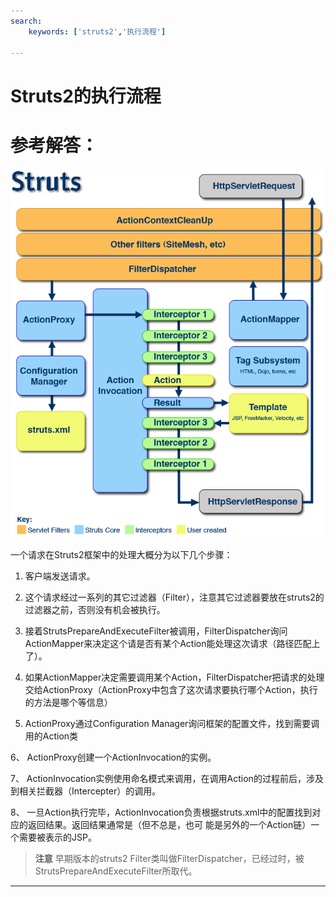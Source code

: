 ```yaml
---
search:
    keywords: ['struts2','执行流程']

---
```




# Struts2的执行流程 


# 参考解答：
![](/assets/4.png)

一个请求在Struts2框架中的处理大概分为以下几个步骤：

1. 客户端发送请求。
2. 这个请求经过一系列的其它过滤器（Filter），注意其它过滤器要放在struts2的过滤器之前，否则没有机会被执行。
3. 接着StrutsPrepareAndExecuteFilter被调用，FilterDispatcher询问ActionMapper来决定这个请是否有某个Action能处理这次请求（路径匹配上了）。

4. 如果ActionMapper决定需要调用某个Action，FilterDispatcher把请求的处理交给ActionProxy（ActionProxy中包含了这次请求要执行哪个Action，执行的方法是哪个等信息）

5. ActionProxy通过Configuration Manager询问框架的配置文件，找到需要调用的Action类

6、 ActionProxy创建一个ActionInvocation的实例。

7、 ActionInvocation实例使用命名模式来调用，在调用Action的过程前后，涉及到相关拦截器（Intercepter）的调用。

8、 一旦Action执行完毕，ActionInvocation负责根据struts.xml中的配置找到对应的返回结果。返回结果通常是（但不总是，也可 能是另外的一个Action链）一个需要被表示的JSP。

> **注意**
早期版本的struts2 Filter类叫做FilterDispatcher，已经过时，被StrutsPrepareAndExecuteFilter所取代。

---

